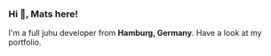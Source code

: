 ### Hi 👋, Mats here!

I'm a full juhu developer from **Hamburg, Germany**. Have a look at my portfolio.
